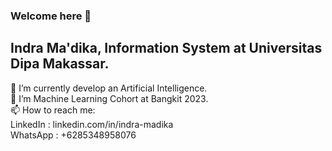 ### Welcome here 👋
## Indra Ma'dika, Information System at Universitas Dipa Makassar.


🔭 I’m currently develop an Artificial Intelligence.  
🌱 I’m Machine Learning Cohort at Bangkit 2023.  
📫 How to reach me:  
LinkedIn  : linkedin.com/in/indra-madika  
WhatsApp  : +6285348958076

<!--
**IndraMadika/IndraMadika** is a ✨ _special_ ✨ repository because its `README.md` (this file) appears on your GitHub profile.

Here are some ideas to get you started:

- 🔭 I’m currently develop an Artificial Intelligence
- 🌱 I’m Machine Learning Cohort at Bangkit 2023
- 👯 I’m looking to collaborate on 
- 🤔 I’m looking for help with ...
- 💬 Ask me about ...
- 📫 How to reach me: linkedin.com/in/indra-madika
- ⚡ Fun fact: ...
-->
